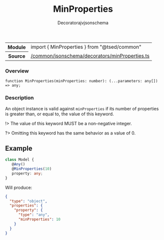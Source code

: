
<header class="symbol-info-header"><h1 id="minproperties">MinProperties</h1><label class="symbol-info-type-label decorator">Decorator</label><label class="api-type-label ajv" title="ajv">ajv</label><label class="api-type-label jsonschema" title="jsonschema">jsonschema</label></header>
<!-- summary -->
<section class="symbol-info"><table class="is-full-width"><tbody><tr><th>Module</th><td><div class="lang-typescript"><span class="token keyword">import</span> { MinProperties }&nbsp;<span class="token keyword">from</span>&nbsp;<span class="token string">"@tsed/common"</span></div></td></tr><tr><th>Source</th><td><a href="https://github.com/Romakita/ts-express-decorators/blob/v4.27.0/src//common/jsonschema/decorators/minProperties.ts#L0-L0">/common/jsonschema/decorators/minProperties.ts</a></td></tr></tbody></table></section>
<!-- overview -->


### Overview


<pre><code class="typescript-lang ">function <span class="token function">MinProperties</span><span class="token punctuation">(</span>minProperties<span class="token punctuation">:</span> <span class="token keyword">number</span><span class="token punctuation">)</span><span class="token punctuation">:</span> <span class="token punctuation">(</span>...parameters<span class="token punctuation">:</span> <span class="token keyword">any</span><span class="token punctuation">[</span><span class="token punctuation">]</span><span class="token punctuation">)</span> => <span class="token keyword">any</span><span class="token punctuation">;</span></code></pre>


<!-- Parameters -->

<!-- Description -->


### Description

An object instance is valid against `minProperties` if its number of properties is greater than, or equal to, the value of this keyword.

!> The value of this keyword MUST be a non-negative integer.

?> Omitting this keyword has the same behavior as a value of 0.

## Example

```typescript
class Model {
   @Any()
   @MinProperties(10)
   property: any;
}
```

Will produce:

```json
{
  "type": "object",
  "properties": {
    "property": {
      "type": "any",
      "minProperties": 10
    }
  }
}
```

<!-- Members -->

